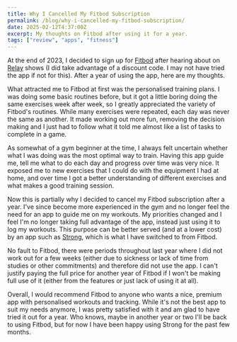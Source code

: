 ```yaml
---
title: Why I Cancelled My Fitbod Subscription
permalink: /blog/why-i-cancelled-my-fitbod-subscription/
date: 2025-02-12T4:37:00Z
excerpt: My thoughts on Fitbod after using it for a year.
tags: ["review", "apps", "fitness"]
---
```

At the end of 2023, I decided to sign up for [Fitbod](https://fitbod.me) after hearing about on [Relay](https://www.relay.fm) shows (I did take advantage of a discount code. I may not have tried the app if not for this). After a year of using the app, here are my thoughts.

What attracted me to Fitbod at first was the personalised training plans. I was doing some basic routines before, but it got a little boring doing the same exercises week after week, so I greatly appreciated the variety of Fitbod's routines. While many exercises were repeated, each day was never the same as another. It made working out more fun, removing the decision making and I just had to follow what it told me almost like a list of tasks to complete in a game.

As somewhat of a gym beginner at the time, I always felt uncertain whether what I was doing was the most optimal way to train. Having this app guide me, tell me what to do each day and progress over time was very nice. It exposed me to new exercises that I could do with the equipment I had at home, and over time I got a better understanding of different exercises and what makes a good training session.

Now this is partially why I decided to cancel my Fitbod subscription after a year. I've since become more experienced in the gym and no longer feel the need for an app to guide me on my workouts. My priorities changed and I feel I'm no longer taking full advantage of the app, instead just using it to log my workouts. This purpose can be better served (and at a lower cost) by an app such as [Strong](https://www.strong.app), which is what I have switched to from Fitbod. 

No fault to Fitbod, there were periods throughout last year where I did not work out for a few weeks (either due to sickness or lack of time from studies or other commitments) and therefore did not use the app. I can't justify paying the full price for another year of Fitbod if I won't be making full use of it (either from the features or just lack of using it at all).

Overall, I would recommend Fitbod to anyone who wants a nice, premium app with personalised workouts and tracking. While it's not the best app to suit my needs anymore, I was pretty satisfied with it and am glad to have tried it out for a year. Who knows, maybe in another year or two I'll be back to using Fitbod, but for now I have been happy using Strong for the past few months. 